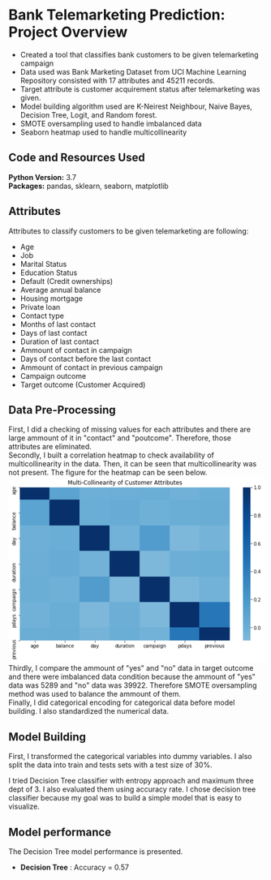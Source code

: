 # Bank Telemarketing Prediction: Project Overview 
* Created a tool that classifies bank customers to be given telemarketing campaign
* Data used was Bank Marketing Dataset from UCI Machine Learning Repository consisted with 17 attributes and 45211 records.
* Target attribute is customer acquirement status after telemarketing was given.
* Model building algorithm used are K-Neirest Neighbour, Naive Bayes, Decision Tree, Logit, and Random forest.
* SMOTE oversampling used to handle imbalanced data
* Seaborn heatmap used to handle multicollinearity

## Code and Resources Used 
**Python Version:** 3.7  
**Packages:** pandas, sklearn, seaborn, matplotlib

## Attributes
Attributes to classify customers to be given telemarketing are following:
*	Age
*	Job
*	Marital Status
*	Education Status
*	Default (Credit ownerships) 
*	Average annual balance
*	Housing mortgage
*	Private loan
*	Contact type
*	Months of last contact 
*	Days of last contact
*	Duration of last contact
*	Ammount of contact in campaign
*	Days of contact before the last contact
* Ammount of contact in previous campaign
* Campaign outcome
* Target outcome (Customer Acquired)

## Data Pre-Processing
First, I did a checking of missing values for each attributes and there are large ammount of it in "contact" and "poutcome". Therefore, those attributes are eliminated.
<br />Secondly, I built a correlation heatmap to check availability of multicollinearity in the data. Then, it can be seen that multicollinearity was not present. The figure for the heatmap can be seen below. 
<br />![](https://github.com/novaldi21/ds_telemarketing_project/blob/master/heatmap.png)
<br />Thirdly, I compare the ammount of "yes" and "no" data in target outcome and there were imbalanced data condition because the ammount of "yes" data was 5289 and "no" data was 39922. Therefore SMOTE oversampling method was used to balance the ammount of them.
<br />Finally, I did categorical encoding for categorical data before model building. I also standardized the numerical data.

## Model Building 

First, I transformed the categorical variables into dummy variables. I also split the data into train and tests sets with a test size of 30%.   

I tried Decision Tree classifier with entropy approach and maximum three dept of 3. I also evaluated them using accuracy rate. I chose decision tree classifier because my goal was to build a simple model that is easy to visualize.

## Model performance
The Decision Tree model performance is presented. 
*	**Decision Tree** : Accuracy = 0.57



